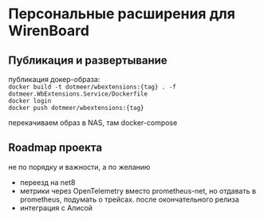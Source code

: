 # Персональные расширения для WirenBoard

## Публикация и развертывание

публикация докер-образа:   
`docker build -t dotmeer/wbextensions:{tag} . -f dotmeer.WbExtensions.Service/Dockerfile`   
`docker login`   
`docker push dotmeer/wbextensions:{tag}`

перекачиваем образ в NAS, там docker-compose

## Roadmap проекта

не по порядку и важности, а по желанию

* переезд на net8
* метрики через OpenTelemetry вместо prometheus-net, но отдавать в prometheus, подумать о трейсах. после окончательного релиза
* интеграция с Алисой